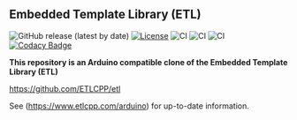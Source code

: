 ﻿﻿﻿Embedded Template Library (ETL)
-------------------------

![GitHub release (latest by date)](https://img.shields.io/github/v/release/ETLCPP/etl-arduino)
[![License](https://img.shields.io/badge/license-MIT-blue.svg)](https://opensource.org/licenses/MIT)
![CI](https://github.com/ETLCPP/etl/workflows/vs2019/badge.svg)
![CI](https://github.com/ETLCPP/etl/workflows/gcc/badge.svg)
![CI](https://github.com/ETLCPP/etl/workflows/clang/badge.svg)
[![Codacy Badge](https://api.codacy.com/project/badge/Grade/3c14cd918ccf40008d0bcd7b083d5946)](https://www.codacy.com/manual/jwellbelove/etl?utm_source=github.com&amp;utm_medium=referral&amp;utm_content=ETLCPP/etl&amp;utm_campaign=Badge_Grade)

**This repository is an Arduino compatible clone of the Embedded Template Library (ETL)**

https://github.com/ETLCPP/etl

See (https://www.etlcpp.com/arduino) for up-to-date information.



